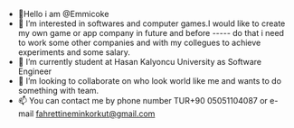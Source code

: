 - 👋Hello i am @Emmicoke
- 👀 I’m interested in softwares and computer games.I would like to create my own game or app company in future and before 
----- do that i need to work some other companies and with my collegues to achieve experiments and some salary.
- 🌱 I’m currently student at Hasan Kalyoncu University as Software Engineer
- 💞️ I’m looking to collaborate on who look world like me and wants to do something with team.
- 📫 You can contact  me by phone number TUR+90 05051104087 or e-mail fahrettineminkorkut@gmail.com

<!---
Emmicoke/Emmicoke is a ✨ special ✨ repository because its `README.md` (this file) appears on your GitHub profile.
You can click the Preview link to take a look at your changes.
--->
